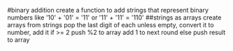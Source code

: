 #binary addition
create a function to add strings that represent binary numbers
like '10' + '01' = '11' or '11' + '11' = '110'
##strings as arrays
create arrays from strings
pop the last digit of each unless empty, 
convert it to number,
add it
if >= 2 push %2 to array add 1 to next round
else push result to array

